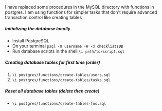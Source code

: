 I have replaced some procedures in the MySQL directory with functions in postgres. I am using functions for simpler tasks that don't require advanced transaction control like creating tables

##### Initializing the database locally

- Install PostgreSQL
- On your terminal `psql -U username -W -d checklistsDB`
- Run database scripts in the shell `\i path/to/script.sql`

##### Creating database tables for first time (order)

1. `\i postgres/functions/create-tables/users.sql`
2. `\i postgres/functions/create-tables/tasks.sql`

##### Reset all database tables (delete then create)

- `\i postgres/functions/create-tables-fns.sql`